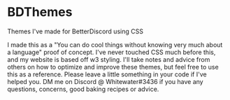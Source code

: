 # BDThemes
Themes I've made for BetterDiscord using CSS

I made this as a "You can do cool things without knowing very much about a language" proof of concept. I've never touched CSS much before this, and my website is based off w3 styling. I'll take notes and advice from others on how to optimize and improve these themes, but feel free to use this as a reference. Please leave a little something in your code if I've helped you. DM me on Discord @ Whitewater#3436 if you have any questions, concerns, good baking recipes or advice.
